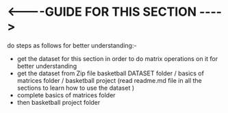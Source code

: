 # <----GUIDE FOR THIS SECTION ---->

do steps as follows for better understanding:-

* get the dataset for this section in order to do matrix operations on it for better understanding
* get the dataset from Zip file basketball DATASET folder / basics of matrices folder / basketball project (read readme.md file in all the sections to learn how to use the dataset )
* complete basics of matrices folder
* then basketball project folder
